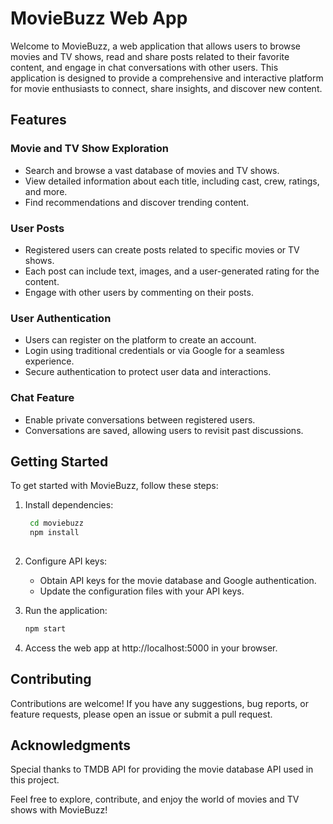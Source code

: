 # MovieBuzz Web App

Welcome to MovieBuzz, a web application that allows users to browse movies and TV shows, read and share posts related to their favorite content, and engage in chat conversations with other users. This application is designed to provide a comprehensive and interactive platform for movie enthusiasts to connect, share insights, and discover new content.

## Features

### Movie and TV Show Exploration

- Search and browse a vast database of movies and TV shows.
- View detailed information about each title, including cast, crew, ratings, and more.
- Find recommendations and discover trending content.

### User Posts

- Registered users can create posts related to specific movies or TV shows.
- Each post can include text, images, and a user-generated rating for the content.
- Engage with other users by commenting on their posts.

### User Authentication

- Users can register on the platform to create an account.
- Login using traditional credentials or via Google for a seamless experience.
- Secure authentication to protect user data and interactions.

### Chat Feature

- Enable private conversations between registered users.
- Conversations are saved, allowing users to revisit past discussions.

## Getting Started

To get started with MovieBuzz, follow these steps:

1. Install dependencies:

   ```bash
    cd moviebuzz
    npm install
    
2. Configure API keys:

    - Obtain API keys for the movie database and Google authentication.
    - Update the configuration files with your API keys.
3. Run the application:
    
    ```bash
    npm start
    
4. Access the web app at http://localhost:5000 in your browser.

## Contributing
Contributions are welcome! If you have any suggestions, bug reports, or feature requests, please open an issue or submit a pull request.

## Acknowledgments
Special thanks to TMDB API for providing the movie database API used in this project.

Feel free to explore, contribute, and enjoy the world of movies and TV shows with MovieBuzz!
